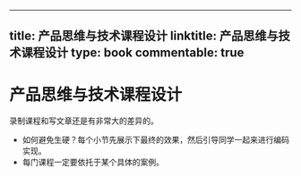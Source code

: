 
---
title: 产品思维与技术课程设计
linktitle: 产品思维与技术课程设计
type: book
commentable: true
---

# 产品思维与技术课程设计

录制课程和写文章还是有非常大的差异的。

- 如何避免生硬？每个小节先展示下最终的效果，然后引导同学一起来进行编码实现。
- 每门课程一定要依托于某个具体的案例。

    